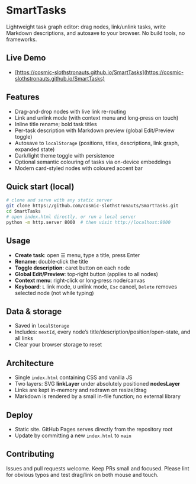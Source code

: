 # SmartTasks

Lightweight task graph editor: drag nodes, link/unlink tasks, write Markdown descriptions, and autosave to your browser. No build tools, no frameworks.

## Live Demo

* [https://cosmic-slothstronauts.github.io/SmartTasks](https://cosmic-slothstronauts.github.io/SmartTasks)

## Features

* Drag-and-drop nodes with live link re-routing
* Link and unlink mode (with context menu and long‑press on touch)
* Inline title rename; bold task titles
* Per-task description with Markdown preview (global Edit/Preview toggle)
* Autosave to `localStorage` (positions, titles, descriptions, link graph, expanded state)
* Dark/light theme toggle with persistence
* Optional semantic colouring of tasks via on-device embeddings
* Modern card-styled nodes with coloured accent bar

## Quick start (local)

```bash
# clone and serve with any static server
git clone https://github.com/cosmic-slothstronauts/SmartTasks.git
cd SmartTasks
# open index.html directly, or run a local server
python -m http.server 8000  # then visit http://localhost:8000
```

## Usage

* **Create task**: open ☰ menu, type a title, press Enter
* **Rename**: double‑click the title
* **Toggle description**: caret button on each node
* **Global Edit/Preview**: top‑right button (applies to all nodes)
* **Context menu**: right‑click or long‑press node/canvas
* **Keyboard**: `L` link mode, `U` unlink mode, `Esc` cancel, `Delete` removes selected node (not while typing)

## Data & storage

* Saved in `localStorage`
* Includes: `nextId`, every node’s title/description/position/open-state, and all links
* Clear your browser storage to reset

## Architecture

* Single `index.html` containing CSS and vanilla JS
* Two layers: SVG **linkLayer** under absolutely positioned **nodesLayer**
* Links are kept in-memory and redrawn on resize/drag
* Markdown is rendered by a small in-file function; no external library

## Deploy

* Static site. GitHub Pages serves directly from the repository root
* Update by committing a new `index.html` to `main`

## Contributing

Issues and pull requests welcome. Keep PRs small and focused. Please lint for obvious typos and test drag/link on both mouse and touch.

